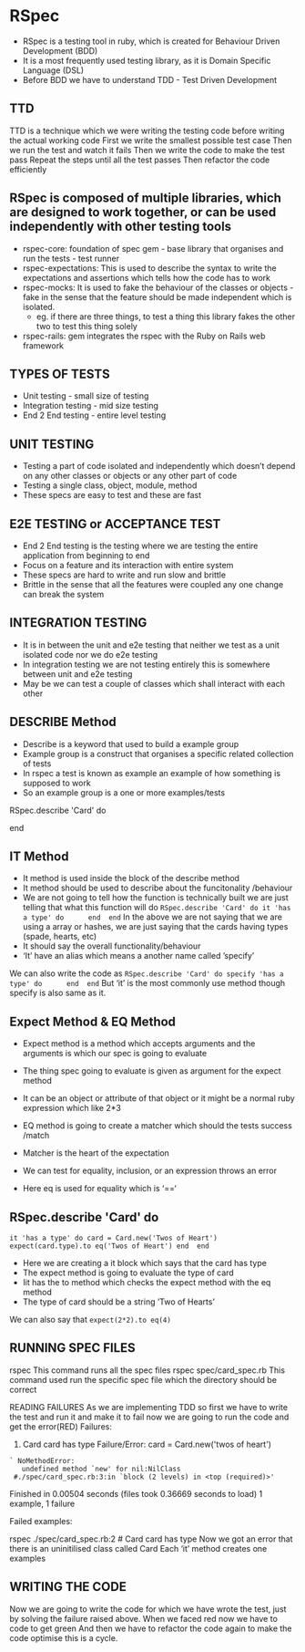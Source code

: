# RSpec
* RSpec is a testing tool in ruby, which is created for Behaviour Driven Development (BDD)
* It is a most frequently used testing library, as it is Domain Specific Language (DSL)
* Before BDD we have to understand TDD - Test Driven Development 

## TTD
TTD is a technique which we were writing the testing code before writing the actual working code
First we write the smallest possible test case 
Then we run the test  and watch it fails 
Then we write the code to make the test pass
Repeat the steps until all the test passes
Then refactor the code efficiently 

## RSpec is composed of multiple libraries, which are designed to work together, or can be used independently with other testing tools
* rspec-core: foundation of spec gem - base library that organises and run the tests - test runner
* rspec-expectations: This is used to describe the syntax to write the expectations and assertions which tells how the code has to work 
* rspec-mocks: It is used to fake the behaviour of the classes or objects - fake in the sense that the feature should be made independent which  is isolated.
    - eg. if there are three things, to test a thing this library fakes the other two to test this thing solely
* rspec-rails: gem integrates the rspec with the Ruby on Rails web framework

## TYPES OF TESTS
* Unit testing - small size of testing
* Integration testing - mid size testing
* End 2 End testing - entire level testing 

## UNIT TESTING 
- Testing a part of code isolated and independently which doesn’t depend on any other classes or objects or any other  part of code 
- Testing a single class, object, module, method
- These specs are easy to test and these are fast 

## E2E TESTING or ACCEPTANCE TEST
- End 2 End testing is the testing where we are testing the entire application from beginning to end   
- Focus on a feature and its interaction with entire system
- These specs are hard to write and run slow and brittle 
- Brittle in the sense that all the features were coupled any one change can break the system

## INTEGRATION TESTING
- It is in between the unit and e2e testing that neither we test as a unit isolated code nor we do e2e testing 
- In integration testing we are not testing entirely this is somewhere between unit and e2e testing 
- May be we can test a couple of classes which shall interact with each other 

## DESCRIBE Method
- Describe is a keyword that used to build a example group
- Example group is a construct that organises a specific related collection of tests
- In rspec a test is known as example an example of how something is supposed to work
- So an example group is a one or more examples/tests
  
RSpec.describe 'Card' do

end

## IT Method 
- It method is used inside the block of the describe method 
- It method should be used to describe about the funcitonality /behaviour
- We are not going to tell how the function is technically built we are just telling that what this function will do 
`RSpec.describe 'Card' do
 it 'has a type' do     
 end 
end`
In the above we are not saying that we are using a array or hashes, we are just saying that the cards having types (spade, hearts, etc)
- It should say the overall functionality/behaviour
- ‘It’ have an alias which means a another name called ’specify’

We can also write the code as
`RSpec.describe 'Card' do
 specify 'has a type' do     
 end 
end`
But ‘it’ is the  most commonly use method though specify is also same as it.


## Expect Method & EQ Method 
- Expect method is a method which accepts arguments and the arguments is which our spec is going to evaluate
- The thing spec going to evaluate is given as argument for the expect method 
- It can be an object or attribute of that object or it might be a normal ruby expression which like 2*3 
 
- EQ method is going to create a matcher which should the tests success /match
- Matcher is the heart of the expectation
- We can test for equality, inclusion, or an expression throws an error
- Here eq is used for equality which is ‘==‘

## RSpec.describe 'Card' do
 ``it 'has a type' do
  card = Card.new('Twos of Heart')   expect(card.type).to eq('Twos of Heart')
 end 
end``
- Here we are creating a it block which says that the card has type 
- The expect method is going to evaluate the type of card 
- Iit has the to method which checks the expect method with the eq method
- The type of card should be a string ’Two of Hearts’

We can also say that 
`expect(2*2).to eq(4)`

## RUNNING SPEC FILES

rspec	This command runs all the spec files
rspec spec/card_spec.rb	This command used run the specific spec file which the directory should be correct 

READING FAILURES
As we are implementing TDD so first we have to write the test and run it and make it to fail now we are going to run the code and get the error(RED)
Failures:

  1) Card card has type
     Failure/Error: card = Card.new('twos of heart')
     
    ` NoMethodError:
       undefined method `new' for nil:NilClass
     #./spec/card_spec.rb:3:in `block (2 levels) in <top (required)>'

Finished in 0.00504 seconds (files took 0.36669 seconds to load)
1 example, 1 failure

Failed examples:

rspec ./spec/card_spec.rb:2 # Card card has type
Now we got an error that there is an uninitilised class called Card
Each ‘it’ method creates one examples 

## WRITING THE CODE
Now we are going to write the code for which we have wrote the test, just by solving the failure raised above.
When we faced red now we have to code to get green 
And then we have to refactor the code again to make the code optimise this is a cycle.
